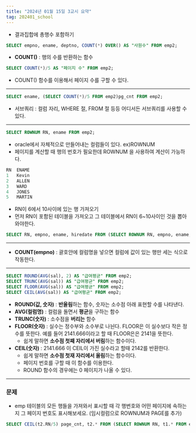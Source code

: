 ```yaml
---
title: "2024년 01월 15일 3교시 요약"
tag: 202401_school
---
```


- 결과집합에 총행수 포함하기

```sql
SELECT empno, ename, deptno, COUNT(*) OVER() AS "사원수" FROM emp2;
```

- **COUNT()** : 행의 수를 반환하는 함수

```sql
SELECT COUNT(*)/5 AS "페이지 수" FROM emp2;
```

- COUNT() 함수를 이용해서 페이지 수를 구할 수 있다.

---

```sql
SELECT ename, (SELECT COUNT(*)/5 FROM emp2)pg_cnt FROM emp2;
```

- 서브쿼리 : 컬럼 자리, WHERE 절, FROM 절 등등 어디서든 서브쿼리를 사용할 수 있다.

---

```sql
SELECT ROWNUM RN, ename FROM emp2;
```

- oracle에서 자체적으로 만들어내는 컬럼들이 있다. ex)ROWNUM
- 페이지를 계산할 때 행의 번호가 필요한데 ROWNUM 을 사용하여 계산이 가능하다.

```sql
RN  ENAME
1	Kevin
2	ALLEN
3	WARD
4	JONES
5	MARTIN
```

- RN이 6에서 10사이에 있는 행 가져오기
- 먼저 RN이 포함된 테이블을 가져오고 그 테이블에서 RN이 6~10사이인 것을 뽑아와야한다.

```sql
SELECT RN, empno, ename, hiredate FROM (SELECT ROWNUM RN, empno, ename, hiredate FROM EMP2)t1 WHERE t1.RN BETWEEN 6 AND 10;
```

---

- **COUNT(empno)** : 괄호안에 컬럼명을 넣으면 컬럼에 값이 있는 행만 세는 식으로 작동한다.

---

```sql
SELECT ROUND(AVG(sal), 2) AS "급여평균" FROM emp2;
SELECT TRUNC(AVG(sal)) AS "급여평균" FROM emp2;
SELECT FLOOR(AVG(sal)) AS "급여평균" FROM emp2;
SELECT CEIL(AVG(sal)) AS "급여평균" FROM emp2;
```

- **ROUND(값, 숫자)** : **반올림**하는 함수, 숫자는 소수점 아래 표현할 수를 나타낸다.
- **AVG(컬럼명)** : 컬럼을 돌면서 **평균**을 구하는 함수
- **TRUNC(숫자)** : 소수점을 **버리는** 함수
- **FLOOR(숫자)** : 실수는 정수부와 소수부로 나뉜다. FLOOR은 이 실수보다 작은 정수를 뜻한다. 예를 들어 2141.666이라고 할 때 FLOOR은은 2141을 뜻한다.
  - 쉽게 말하면 **소수점 첫째 자리에서 버림**하는 함수이다.
- **CEIL(숫자)** : 2141.666 이 CEIL이 가진 실수라고 할때 2142를 반환한다. 
  - 쉽게 말하면 **소수점 첫재 자리에서 올림**하는 함수이다.
  - 페이지 번호를 구할 때 이 함수를 이용한다. 
  - ROUND 함수의 경우에는 0 페이지가 나올 수 있다.

---

### 문제

- emp 테이블의 모든 행들을 가져와서 표시할 때 각 행번호와 어떤 페이지에 속하는지 그 페이지 번호도 표시해보세요. (임시컬럼으로 ROWNUM과 PAGE를 추가)

```sql
SELECT CEIL(t2.RN/5) page_cnt, t2.* FROM (SELECT ROWNUM RN, t1.* FROM emp2 t1)t2;
```